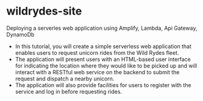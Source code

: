 # wildrydes-site
Deploying a serverles web application using Amplify, Lambda, 
Api Gateway, DynamoDb
* In this tutorial, you will create a simple serverless web application that enables users to request unicorn rides from the Wild Rydes fleet.
* The application will present users with an HTML-based user interface for indicating the location where they would like to be picked up and will interact with a RESTful web service on the backend to submit the request and dispatch a nearby unicorn. 
* The application will also provide facilities for users to register with the service and log in before requesting rides.
